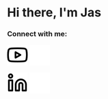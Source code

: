 # Hi there, I'm Jas 

### Connect with me:

[![website](./img/youtube-light.svg)](https://www.youtube.com/user/jasmeetsinghsaroya#gh-light-mode-only)
[![website](./img/youtube-dark.svg)](https://www.youtube.com/user/jasmeetsinghsaroya#gh-dark-mode-only)
&nbsp;&nbsp;

[![website](./img/linkedin-light.svg)](https://www.linkedin.com/in/jasmeet-singh-saroya/#gh-light-mode-only)
[![website](./img/linkedin-dark.svg)](https://www.linkedin.com/in/jasmeet-singh-saroya/#gh-dark-mode-only)
&nbsp;&nbsp;


